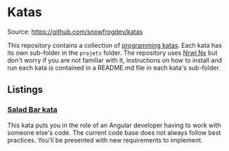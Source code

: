 # Katas

Source: https://github.com/snowfrogdev/katas

This repository contains a collection of [programming katas](https://en.wikipedia.org/wiki/Kata_(programming)). Each kata has its own sub-folder in the `projets` folder. The repository uses [Nrwl Nx](https://nx.dev/) but don't worry if you are not familiar with it, instructions on how to install and run each kata is contained in a README.md file in each kata's sub-folder.

## Listings

### [Salad Bar kata](./projects/salad-bar/README.md)

This kata puts you in the role of an Angular developer having to work with someone else's code. The current code base does not always follow best practices. You'll be presented with new requirements to implement.
